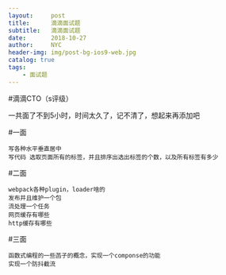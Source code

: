 ```yaml
---
layout:     post
title:      滴滴面试题
subtitle:   滴滴面试题
date:       2018-10-27
author:     NYC
header-img: img/post-bg-ios9-web.jpg
catalog: true
tags:
    - 面试题
---
```


#滴滴CTO（s评级）

一共面了不到5小时，时间太久了，记不清了，想起来再添加吧

#一面

    写各种水平垂直居中
    写代码 选取页面所有的标签，并且排序出选出标签的个数，以及所有标签有多少


#二面

    webpack各种plugin，loader啥的
    发布并且维护一个包
    流处理一个任务
    网页缓存有哪些
    http缓存有哪些

#三面

    函数式编程的一些菡子的概念，实现一个componse的功能
    实现一个防抖截流


